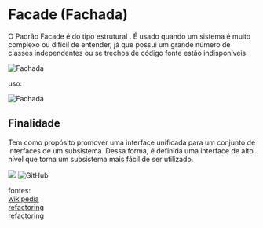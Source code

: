 
# Facade (Fachada)

O Padrão Facade é do tipo estrutural . É usado quando um sistema é muito complexo ou difícil de entender, já que possui um grande número de classes independentes ou se trechos de código fonte estão indisponíveis

![Fachada](https://upload.wikimedia.org/wikipedia/commons/4/41/Estrutura2.jpg)


uso:

![Fachada](https://refactoring.guru/images/patterns/diagrams/facade/live-example-pt-br.png?id=8a15add170dece5ecfbb)
    
## Finalidade

Tem como propósito promover uma interface unificada para um conjunto de interfaces de um subsistema. Dessa forma, é definida uma interface de alto nível que torna um subsistema mais fácil de ser utilizado.

  









![](https://img.shields.io/badge/.-v3.9-informational?style=flat&logo=python&logoColor=white&color=blue) ![GitHub](https://img.shields.io/badge/licence-MIT-GREE) 

fontes:     
[wikipedia ](https://pt.wikipedia.org/wiki/Fa%C3%A7ade)      
[refactoring](https://refactoring.guru/pt-br/design-patterns/facade)      
[refactoring](https://www.ateomomento.com.br/facade-padrao-de-projeto/)
  
